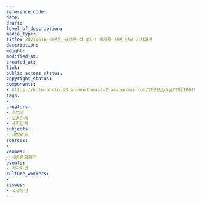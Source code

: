 ```yaml
---
reference_code: 
date: 
draft: 
level_of_description: 
media_type: 
title: 20210616-국민은 공감한 적 없다! 이재용 사면 안돼 기자회견
description: 
weight: 
modified_at: 
created_at: 
link: 
public_access_status: 
copyright_status: 
components:
- https://kctu-photo.s3.ap-northeast-2.amazonaws.com/2021년/6월/20210616-국민은+공감한+적+없다!+이재용+사면+안돼+기자회견/_1D20032.jpg
tags:
- 
creators:
- 총연맹
- 노동단체
- 사회단체
subjects:
- 재벌외투
sources:
- 
venues:
- 세종문화회관
events:
- 기자회견
culture_workers:
- 
issues:
- 국정농단
---
```

